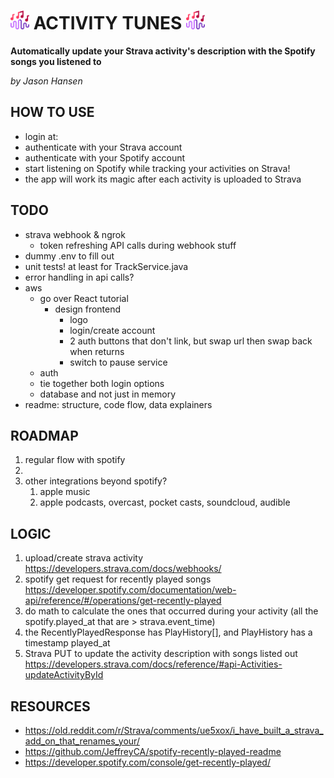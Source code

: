 # <img src="src/assets/activity_tunes_icon.png" width="30" /> ACTIVITY TUNES <img src="src/assets/activity_tunes_icon.png" width="30" />

**Automatically update your Strava activity's description with the Spotify songs you listened to**

*by Jason Hansen*

## HOW TO USE
- login at: <site url here>
- authenticate with your Strava account 
- authenticate with your Spotify account
- start listening on Spotify while tracking your activities on Strava!
- the app will work its magic after each activity is uploaded to Strava

## TODO
- strava webhook & ngrok
  - token refreshing API calls during webhook stuff
- dummy .env to fill out
- unit tests! at least for TrackService.java
- error handling in api calls?
- aws
  - go over React tutorial
    - design frontend
      - logo
      - login/create account
      - 2 auth buttons that don't link, but swap url then swap back when returns
      - switch to pause service
  - auth
  - tie together both login options
  - database and not just in memory
- readme: structure, code flow, data explainers

## ROADMAP
1. regular flow with spotify
2. 
3. other integrations beyond spotify?
   1. apple music
   2. apple podcasts, overcast, pocket casts, soundcloud, audible

## LOGIC
1. upload/create strava activity https://developers.strava.com/docs/webhooks/
2. spotify get request for recently played songs https://developer.spotify.com/documentation/web-api/reference/#/operations/get-recently-played
3. do math to calculate the ones that occurred during your activity (all the spotify.played_at that are > strava.event_time)
  1. the RecentlyPlayedResponse has PlayHistory[], and PlayHistory has a timestamp played_at
4. Strava PUT to update the activity description with songs listed out https://developers.strava.com/docs/reference/#api-Activities-updateActivityById

## RESOURCES
- https://old.reddit.com/r/Strava/comments/ue5xox/i_have_built_a_strava_add_on_that_renames_your/
- https://github.com/JeffreyCA/spotify-recently-played-readme
- https://developer.spotify.com/console/get-recently-played/